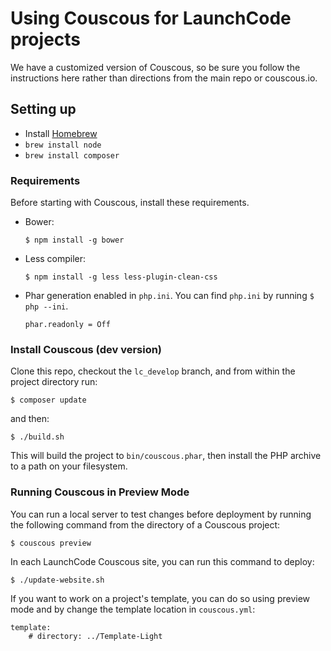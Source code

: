 # Using Couscous for LaunchCode projects

We have a customized version of Couscous, so be sure you follow the instructions here rather than directions from the main repo or couscous.io.

## Setting up

- Install [Homebrew](http://brew.sh/)
- `brew install node`
- `brew install composer`

### Requirements

Before starting with Couscous, install these requirements.

- Bower:

    ```
    $ npm install -g bower
    ```

- Less compiler:

    ```
    $ npm install -g less less-plugin-clean-css
    ```

- Phar generation enabled in `php.ini`. You can find `php.ini` by running `$ php --ini`.

    ```
    phar.readonly = Off
    ```

### Install Couscous (dev version)

Clone this repo, checkout the `lc_develop` branch, and from within the project directory run:

```
$ composer update
```
and then:
```
$ ./build.sh
```

This will build the project to `bin/couscous.phar`, then install the PHP archive to a path on your filesystem.

### Running Couscous in Preview Mode

You can run a local server to test changes before deployment by running the following command from the directory of a Couscous project:

```
$ couscous preview
```

In each LaunchCode Couscous site, you can run this command to deploy:

```
$ ./update-website.sh
```

If you want to work on a project's template, you can do so using preview mode and by change the template location in `couscous.yml`:

```
template:
    # directory: ../Template-Light
```
